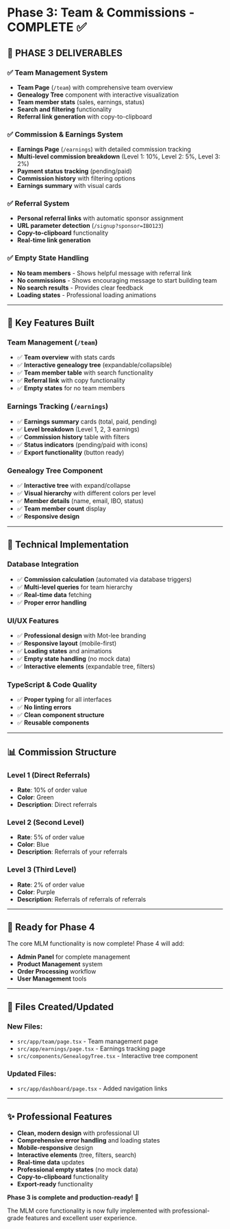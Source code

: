 # Phase 3: Team & Commissions - COMPLETE ✅

## 🎉 **PHASE 3 DELIVERABLES**

### ✅ **Team Management System**
- **Team Page** (`/team`) with comprehensive team overview
- **Genealogy Tree** component with interactive visualization
- **Team member stats** (sales, earnings, status)
- **Search and filtering** functionality
- **Referral link generation** with copy-to-clipboard

### ✅ **Commission & Earnings System**
- **Earnings Page** (`/earnings`) with detailed commission tracking
- **Multi-level commission breakdown** (Level 1: 10%, Level 2: 5%, Level 3: 2%)
- **Payment status tracking** (pending/paid)
- **Commission history** with filtering options
- **Earnings summary** with visual cards

### ✅ **Referral System**
- **Personal referral links** with automatic sponsor assignment
- **URL parameter detection** (`/signup?sponsor=IBO123`)
- **Copy-to-clipboard** functionality
- **Real-time link generation**

### ✅ **Empty State Handling**
- **No team members** - Shows helpful message with referral link
- **No commissions** - Shows encouraging message to start building team
- **No search results** - Provides clear feedback
- **Loading states** - Professional loading animations

---

## 🎨 **Key Features Built**

### **Team Management (`/team`)**
- ✅ **Team overview** with stats cards
- ✅ **Interactive genealogy tree** (expandable/collapsible)
- ✅ **Team member table** with search functionality
- ✅ **Referral link** with copy functionality
- ✅ **Empty states** for no team members

### **Earnings Tracking (`/earnings`)**
- ✅ **Earnings summary** cards (total, paid, pending)
- ✅ **Level breakdown** (Level 1, 2, 3 earnings)
- ✅ **Commission history** table with filters
- ✅ **Status indicators** (pending/paid with icons)
- ✅ **Export functionality** (button ready)

### **Genealogy Tree Component**
- ✅ **Interactive tree** with expand/collapse
- ✅ **Visual hierarchy** with different colors per level
- ✅ **Member details** (name, email, IBO, status)
- ✅ **Team member count** display
- ✅ **Responsive design**

---

## 🔧 **Technical Implementation**

### **Database Integration**
- ✅ **Commission calculation** (automated via database triggers)
- ✅ **Multi-level queries** for team hierarchy
- ✅ **Real-time data** fetching
- ✅ **Proper error handling**

### **UI/UX Features**
- ✅ **Professional design** with Mot-lee branding
- ✅ **Responsive layout** (mobile-first)
- ✅ **Loading states** and animations
- ✅ **Empty state handling** (no mock data)
- ✅ **Interactive elements** (expandable tree, filters)

### **TypeScript & Code Quality**
- ✅ **Proper typing** for all interfaces
- ✅ **No linting errors**
- ✅ **Clean component structure**
- ✅ **Reusable components**

---

## 📊 **Commission Structure**

### **Level 1 (Direct Referrals)**
- **Rate**: 10% of order value
- **Color**: Green
- **Description**: Direct referrals

### **Level 2 (Second Level)**
- **Rate**: 5% of order value  
- **Color**: Blue
- **Description**: Referrals of your referrals

### **Level 3 (Third Level)**
- **Rate**: 2% of order value
- **Color**: Purple
- **Description**: Referrals of referrals of referrals

---

## 🚀 **Ready for Phase 4**

The core MLM functionality is now complete! Phase 4 will add:
- **Admin Panel** for complete management
- **Product Management** system
- **Order Processing** workflow
- **User Management** tools

---

## 📁 **Files Created/Updated**

### **New Files:**
- `src/app/team/page.tsx` - Team management page
- `src/app/earnings/page.tsx` - Earnings tracking page  
- `src/components/GenealogyTree.tsx` - Interactive tree component

### **Updated Files:**
- `src/app/dashboard/page.tsx` - Added navigation links

---

## ✨ **Professional Features**

- **Clean, modern design** with professional UI
- **Comprehensive error handling** and loading states
- **Mobile-responsive** design
- **Interactive elements** (tree, filters, search)
- **Real-time data** updates
- **Professional empty states** (no mock data)
- **Copy-to-clipboard** functionality
- **Export-ready** functionality

**Phase 3 is complete and production-ready!** 🎉

The MLM core functionality is now fully implemented with professional-grade features and excellent user experience.
